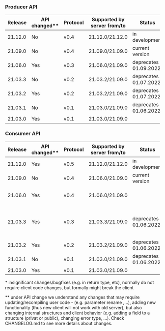 ### Producer API

| Release      | API changed\*\* |  Protocol | Supported by server from/to | Status              |Comment|
| ------------ | ----------- | -------- | ------------------------- | --------------------- | ------- |
| 21.12.0      | No          |  v0.4     | 21.12.0/21.12.0           | in development  |      |
| 21.09.0      | No          |  v0.4     | 21.09.0/21.09.0           | current version              |beamline token for raw |
| 21.06.0      | Yes         |  v0.3     | 21.06.0/21.09.0           | deprecates 01.09.2022         |arbitrary characters|
| 21.03.3      | No          |  v0.2     | 21.03.2/21.09.0           | deprecates 01.07.2022        |bugfix in server|
| 21.03.2      | Yes         |  v0.2     | 21.03.2/21.09.0           | deprecates 01.07.2022        |bugfixes, add delete_stream|
| 21.03.1      | No          |  v0.1     | 21.03.0/21.09.0           | deprecates 01.06.2022   |bugfix in server|
| 21.03.0      | Yes         |  v0.1     | 21.03.0/21.09.0           |                 |          |

### Consumer API

| Release      | API changed\*\* |  Protocol | Supported by server from/to | Status         |Comment|
| ------------ | ----------- | --------- | ------------------------- | ---------------- | ------- |
| 21.12.0      | Yes         |  v0.5      | 21.12.0/21.12.0           | in development  | |
| 21.09.0      | No         |  v0.4      | 21.06.0/21.09.0           | current version  | |
| 21.06.0      | Yes         |  v0.4     | 21.06.0/21.09.0           |   |arbitrary characters, bugfixes |
| 21.03.3      | Yes         |  v0.3     | 21.03.3/21.09.0           | deprecates 01.06.2022  |bugfix in server, error type for dublicated ack|
| 21.03.2      | Yes         |  v0.2     | 21.03.2/21.09.0           | deprecates 01.06.2022  |bugfixes, add delete_stream|
| 21.03.1      | No          |  v0.1     | 21.03.0/21.09.0           | deprecates 01.06.2022       |bugfix in server|
| 21.03.0      | Yes         |  v0.1     | 21.03.0/21.09.0           |                  |        |

\* insignificant changes/bugfixes (e.g. in return type, etc), normally do not require client code changes, but formally might break the client

\*\* under API change we understand any changes that may require updating/recompiling user code -
(e.g. parameter rename ,...),
adding new functionality (thus new client will not work with old server),
but also changing internal structures and client behavior (e.g. adding a field to a structure (privat or public), changing error type, ...).
Check CHANGELOG.md to see more details about changes.   